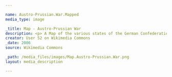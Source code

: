 ```yaml
---

name: Austro-Prussian.War.Mapped
media_type: image

_title: Map - Austro-Prussian War
description: <p> A Map of the various states of the German Confederation at the outset of the Austro-Prussian War, color-coded for alliances&#58; blue for those aligned with Prussia and red for those aligned with Austria. The map demonstrates how outnumbered Prussia really was during the War, and how impressive its victory was. </p> <p> According to its creator, the map was based off map data of the IEG-Maps project (Andreas Kunz, B. Johnen and Joachim Robert Moeschl- University of Mainz) - http://www.ieg-maps.uni-mainz.de </p> <p> The Wikipedia link&#58; https://en.wikipedia.org/wiki/Austro-Prussian_War#Alliances <p>
creator: User 52 on Wikimedia Commons
_date: 2006
source: Wikimedia Commons

_path: /media_files/images/Map.Austro-Prussian.War.png 
layout: media_description

---
```

